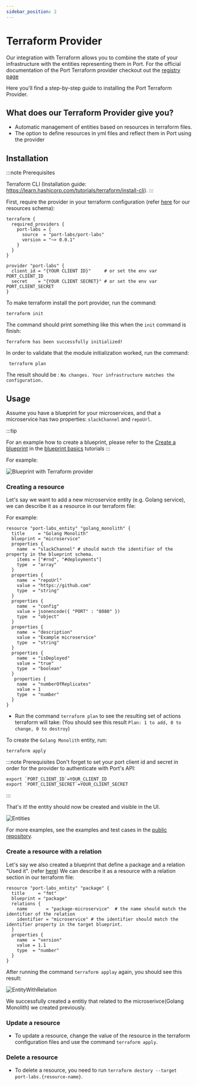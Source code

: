 ```yaml
---
sidebar_position: 2
---
```


# Terraform Provider

Our integration with Terraform allows you to combine the state of your infrastructure with the entities representing them in Port. For the official documentation of the Port Terraform provider checkout out the [registry page](https://registry.terraform.io/providers/port-labs/port/)

Here you'll find a step-by-step guide to installing the Port Terraform Provider.

## What does our Terraform Provider give you?

- Automatic management of entities based on resources in terraform files.
- The option to define resources in yml files and reflect them in Port using the provider

## Installation

:::note Prerequisites

Terraform CLI (Installation guide: https://learn.hashicorp.com/tutorials/terraform/install-cli).
:::

First, require the provider in your terraform configuration (refer [here](https://registry.terraform.io/providers/port-labs/port-labs/latest/docs/resources/entity) for our resources schema):

```hcl
terraform {
  required_providers {
    port-labs = {
      source  = "port-labs/port-labs"
      version = "~> 0.0.1"
    }
  }
}

provider "port-labs" {
  client_id = "{YOUR CLIENT ID}"     # or set the env var PORT_CLIENT_ID
  secret    = "{YOUR CLIENT SECRET}" # or set the env var PORT_CLIENT_SECRET
}
```

To make terraform install the port provider, run the command:

```shell
terraform init
```

The command should print something like this when the `init` command is finish:

`Terraform has been successfully initialized!`

In order to validate that the module initialization worked, run the command:

```shell
 terraform plan
```

The result should be : `No changes. Your infrastructure matches the configuration.`

## Usage

Assume you have a blueprint for your microservices, and that a microservice has two properties: `slackChannel` and `repoUrl`.

:::tip

For an example how to create a blueprint, please refer to the [Create a blueprint](../tutorials/blueprint-basics.md#create-blueprints) in the [blueprint basics](../tutorials/blueprint-basics.md) tutorials
:::

For example:

![Blueprint with Terraform provider](../../static/img/integrations/terraform-provider/MicroserviceBlueprint.png)

### Creating a resource

Let's say we want to add a new microservice entity (e.g. Golang service), we can describe it as a resource in our terraform file:

For example:

```hcl
resource "port-labs_entity" "golang_monolith" {
  title     = "Golang Monolith"
  blueprint = "microservice"
  properties {
    name  = "slackChannel" # should match the identifier of the property in the blueprint schema.
    items = ["#rnd", "#deployments"]
    type  = "array"
  }
  properties {
    name  = "repoUrl"
    value = "https://github.com"
    type  = "string"
  }
  properties {
    name  = "config"
    value = jsonencode({ "PORT" : "8080" })
    type  = "object"
  }
  properties {
    name  = "description"
    value = "Example microservice"
    type  = "string"
  }
  properties {
    name  = "isDeployed"
    value = "true"
    type  = "boolean"
  }
   properties {
    name  = "numberOfReplicates"
    value = 1
    type  = "number"
  }
}
```

- Run the command `terraform plan` to see the resulting set of actions terraform will take: (You should see this result `Plan: 1 to add, 0 to change, 0 to destroy`)

To create the `Golang Monolith` entity, run:

```shell
terraform apply
```

:::note Prerequisites
Don't forget to set your port client id and secret in order for the provider to authenticate with Port's API:

```shell
export `PORT_CLIENT_ID`=YOUR_CLIENT_ID
export `PORT_CLIENT_SECRET`=YOUR_CLIENT_SECRET
```

:::

That's it! the entity should now be created and visible in the UI.

![Entities](../../static/img/integrations/terraform-provider/Entities.png)

For more examples, see the examples and test cases in the [public repository](https://github.com/port-labs/terraform-provider-port).

### Create a resource with a relation

Let's say we also created a blueprint that define a package and a relation "Used it". (refer [here](../tutorials/relation-basics.md))
We can describe it as a resource with a relation section in our terraform file:

```hcl
resource "port-labs_entity" "package" {
  title     = "fmt"
  blueprint = "package"
  relations {
    name       = "package-microservice"  # the name should match the identifier of the relation
    identifier = "microservice" # the identifier should match the identifier property in the target blueprint.
  }
  properties {
    name  = "version"
    value = 1.1
    type  = "number"
  }
}
```

After running the command `terraform applay` again, you should see this result:

![EntityWithRelation](../../static/img/integrations/terraform-provider/EntityWithRelation.png)

We successfully created a entitiy that related to the microserivce(Golang Monolith) we created previously.

### Update a resource

- To update a resource, change the value of the resource in the terraform configuration files and use the command `terraform apply`.

### Delete a resource

- To delete a resource, you need to run `terraform destory --target port-labs.{resource-name}`.
